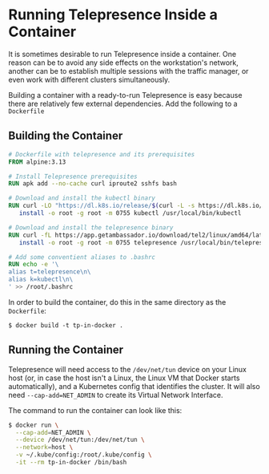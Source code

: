 # Running Telepresence Inside a Container

It is sometimes desirable to run Telepresence inside a container. One reason can be to avoid any side effects on the workstation's network, another can be to establish multiple sessions with the traffic manager, or even work with different clusters simultaneously.

Building a container with a ready-to-run Telepresence is easy because there are relatively few external dependencies. Add the following to a `Dockerfile`

## Building the Container

```Dockerfile
# Dockerfile with telepresence and its prerequisites
FROM alpine:3.13

# Install Telepresence prerequisites
RUN apk add --no-cache curl iproute2 sshfs bash

# Download and install the kubectl binary
RUN curl -LO "https://dl.k8s.io/release/$(curl -L -s https://dl.k8s.io/release/stable.txt)/bin/linux/amd64/kubectl" && \
   install -o root -g root -m 0755 kubectl /usr/local/bin/kubectl

# Download and install the telepresence binary
RUN curl -fL https://app.getambassador.io/download/tel2/linux/amd64/latest/telepresence -o telepresence && \
   install -o root -g root -m 0755 telepresence /usr/local/bin/telepresence

# Add some conventient aliases to .bashrc
RUN echo -e '\
alias t=telepresence\n\
alias k=kubectl\n\
' >> /root/.bashrc

```
In order to build the container, do this in the same directory as the `Dockerfile`:
```
$ docker build -t tp-in-docker .
```

## Running the Container

Telepresence will need access to the `/dev/net/tun` device on your Linux host (or, in case the host isn't a Linux, the Linux VM that Docker starts automatically), and a Kubernetes config that identifies the cluster. It will also need `--cap-add=NET_ADMIN` to create its Virtual Network Interface.

The command to run the container can look like this:
```bash
$ docker run \
  --cap-add=NET_ADMIN \
  --device /dev/net/tun:/dev/net/tun \
  --network=host \
  -v ~/.kube/config:/root/.kube/config \
  -it --rm tp-in-docker /bin/bash
```
